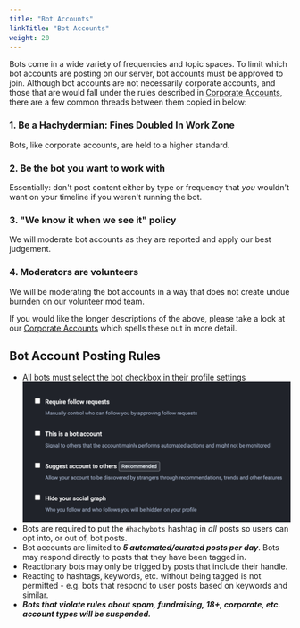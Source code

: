 ```yaml
---
title: "Bot Accounts"
linkTitle: "Bot Accounts"
weight: 20
---
```


Bots come in a wide variety of frequencies and topic spaces. To
limit which bot accounts are posting on our server, bot accounts
must be approved to join. Although bot accounts are not
necessarily corporate accounts, and those that are would fall
under the rules described in [Corporate Accounts](/docs/account-types/corporate-accounts/), there are a few common threads
between them copied in below:

### 1. Be a Hachydermian: Fines Doubled In Work Zone

Bots, like corporate accounts, are held to a higher standard.

### 2. Be the bot you want to work with

Essentially: don't post content either by type or frequency that
_you_ wouldn't want on your timeline if you weren't running the
bot.

### 3. "We know it when we see it" policy

We will moderate bot accounts as they are reported and apply our
best judgement.


### 4. Moderators are volunteers

We will be moderating the bot accounts in a way that does not
create undue burnden on our volunteer mod team.

If you would like the longer descriptions of the above,
please take a look at our [Corporate Accounts](/docs/account-types/corporate-accounts/)
which spells these out in more detail.

## Bot Account Posting Rules

- All bots must select the bot checkbox in their profile settings <img src="mastodon-bot-account.png" alt="Screenshot of four check boxes in account settings: require follow
  requests, this is a bot account, suggest account to others, and hide
  your social graph"/>
- Bots are required to put the `#hachybots` hashtag in _all_ posts so
  users can opt into, or out of, bot posts.
- Bot accounts are limited to **_5 automated/curated posts per day_**. Bots may respond directly to posts that they have been tagged in.
- Reactionary bots may only be trigged by posts that include their handle.
- Reacting to hashtags, keywords, etc. without being tagged is not permitted - e.g. bots that respond to user posts based on keywords and similar.
- **_Bots that violate rules about spam, fundraising, 18+, corporate, etc.
  account types will be suspended._**

